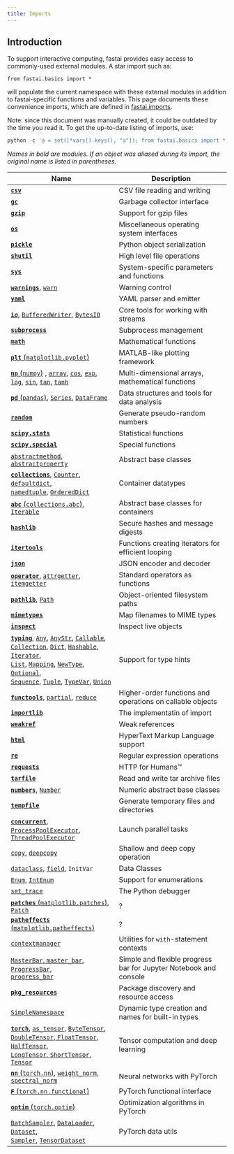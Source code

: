 ```yaml
---
title: Imports
---
```


## Introduction

To support interactive computing, fastai provides easy access to commonly-used external modules. A star import such as:
```
from fastai.basics import *
```
will populate the current namespace with these external modules in addition to fastai-specific functions and variables. This page documents these convenience imports, which are defined in [fastai.imports](https://github.com/fastai/fastai/blob/master/fastai/imports).

Note: since this document was manually created, it could be outdated by the time you read it. To get the up-to-date listing of imports, use:

```python
python -c 'a = set([*vars().keys(), "a"]); from fastai.basics import *; print(*sorted(set(vars().keys())-a), sep="\n")'
```

*Names in bold are modules. If an object was aliased during its import, the original name is listed in parentheses.*

| Name | Description |
|-|-|
| [**`csv`**](https://docs.python.org/3/library/csv.html) | CSV file reading and writing |
| [**`gc`**](https://docs.python.org/3/library/gc.html) | Garbage collector interface |
| [**`gzip`**](https://docs.python.org/3/library/gzip.html) | Support for gzip files |
| [**`os`**](https://docs.python.org/3/library/os.html) | Miscellaneous operating system interfaces |
| [**`pickle`**](https://docs.python.org/3/library/pickle.html) | Python object serialization |
| [**`shutil`**](https://docs.python.org/3/library/shutil.html) | High level file operations |
| [**`sys`**](https://docs.python.org/3/library/sys.html) | System-specific parameters and functions |
| [**`warnings`**](https://docs.python.org/3/library/warnings.html), [`warn`](https://docs.python.org/3/library/warnings.html#warnings.warn) | Warning control |
| [**`yaml`**](https://pyyaml.org/wiki/PyYAMLDocumentation) | YAML parser and emitter |
| [**`io`**](https://docs.python.org/3/library/io.html), [`BufferedWriter`](https://docs.python.org/3/library/io.html#io.BufferedWriter), [`BytesIO`](https://docs.python.org/3/library/io.html#io.BytesIO) | Core tools for working with streams |
| [**`subprocess`**](https://docs.python.org/3/library/subprocess.html) | Subprocess management |
| [**`math`**](https://docs.python.org/3/library/math.html) | Mathematical functions |
| [**`plt`** (`matplotlib.pyplot`)](https://matplotlib.org/api/pyplot_api.html) | MATLAB-like plotting framework |
| [**`np`** (`numpy`)](https://www.numpy.org/devdocs/reference/index.html) , [`array`](https://www.numpy.org/devdocs/reference/generated/numpy.array.html#numpy.array), [`cos`](https://docs.scipy.org/doc/numpy/reference/generated/numpy.cos.html), [`exp`](https://docs.scipy.org/doc/numpy/reference/generated/numpy.exp.html),<br/> [`log`](https://docs.scipy.org/doc/numpy/reference/generated/numpy.log.html), [`sin`](https://docs.scipy.org/doc/numpy/reference/generated/numpy.sin.html), [`tan`](https://docs.scipy.org/doc/numpy/reference/generated/numpy.tan.html), [`tanh`](https://docs.scipy.org/doc/numpy/reference/generated/numpy.tanh.html) | Multi-dimensional arrays, mathematical functions |
| [**`pd`** (`pandas`)](http://pandas.pydata.org/pandas-docs/stable/), [`Series`](http://pandas.pydata.org/pandas-docs/stable/reference/series.html), [`DataFrame`](http://pandas.pydata.org/pandas-docs/stable/reference/frame.html) | Data structures and tools for data analysis |
| [**`random`**](https://docs.python.org/3/library/random.html) | Generate pseudo-random numbers |
| [**`scipy.stats`**](https://docs.scipy.org/doc/scipy/reference/stats.html) | Statistical functions |
| [**`scipy.special`**](https://docs.scipy.org/doc/scipy/reference/special.html) | Special functions |
| [`abstractmethod`](https://docs.python.org/3/library/abc.html#abc.abstractmethod), [`abstractproperty`](https://docs.python.org/3/library/abc.html#abc.abstractproperty) | Abstract base classes |
| [**`collections`**](https://docs.python.org/3/library/collections.html), [`Counter`](https://docs.python.org/3/library/collections.html#collections.Counter), [`defaultdict`](https://docs.python.org/3/library/collections.html#collections.defaultdict), <br/>[`namedtuple`](https://docs.python.org/3/library/collections.html#collections.namedtuple), [`OrderedDict`](https://docs.python.org/3/library/collections.html#collections.OrderedDict) | Container datatypes |
| [**`abc`** (`collections.abc`)](https://docs.python.org/3/library/collections.abc.html#module-collections.abc), [`Iterable`](https://docs.python.org/3/library/collections.abc.html#collections.abc.Iterable) | Abstract base classes for containers |
| [**`hashlib`**](https://docs.python.org/3/library/hashlib.html) | Secure hashes and message digests |
| [**`itertools`**](https://docs.python.org/3/library/itertools.html) | Functions creating iterators for efficient looping |
| [**`json`**](https://docs.python.org/3/library/json.html) | JSON encoder and decoder |
| [**`operator`**](https://docs.python.org/3/library/operator.html), [`attrgetter`](https://docs.python.org/3/library/operator.html#operator.attrgetter), [`itemgetter`](https://docs.python.org/3/library/operator.html#operator.itemgetter) | Standard operators as functions |
| [**`pathlib`**](https://docs.python.org/3/library/pathlib.html), [`Path`](https://docs.python.org/3/library/pathlib.html#pathlib.Path) | Object-oriented filesystem paths |
| [**`mimetypes`**](https://docs.python.org/3/library/mimetypes.html) | Map filenames to MIME types |
| [**`inspect`**](https://docs.python.org/3/library/inspect.html) | Inspect live objects |
| [**`typing`**](https://docs.python.org/3/library/typing.html), [`Any`](https://docs.python.org/3/library/typing.html#typing.Any), [`AnyStr`](https://docs.python.org/3/library/typing.html#typing.AnyStr), [`Callable`](https://docs.python.org/3/library/typing.html#typing.Callable),<br/> [`Collection`](https://docs.python.org/3/library/typing.html#typing.Collection), [`Dict`](https://docs.python.org/3/library/typing.html#typing.Dict), [`Hashable`](https://docs.python.org/3/library/typing.html#typing.Hashable), [`Iterator`](https://docs.python.org/3/library/typing.html#typing.Iterator),<br/> [`List`](https://docs.python.org/3/library/typing.html#typing.List), [`Mapping`](https://docs.python.org/3/library/typing.html#typing.Mapping), [`NewType`](https://docs.python.org/3/library/typing.html#typing.NewType), [`Optional`](https://docs.python.org/3/library/typing.html#typing.Optional),<br/> [`Sequence`](https://docs.python.org/3/library/typing.html#typing.Sequence), [`Tuple`](https://docs.python.org/3/library/typing.html#typing.Tuple), [`TypeVar`](https://docs.python.org/3/library/typing.html#typing.TypeVar), [`Union`](https://docs.python.org/3/library/typing.html#typing.Union) | Support for type hints |
| [**`functools`**](https://docs.python.org/3/library/functools.html), [`partial`](https://docs.python.org/3/library/functools.html#functools.partial), [`reduce`](https://docs.python.org/3/library/functools.html#functools.reduce) | Higher-order functions and operations on callable objects |
| [**`importlib`**](https://docs.python.org/3/library/importlib.html) | The implementatin of import |
| [**`weakref`**](https://docs.python.org/3/library/weakref.html) | Weak references |
| [**`html`**](https://docs.python.org/3/library/html.html) | HyperText Markup Language support |
| [**`re`**](https://docs.python.org/3/library/re.html) | Regular expression operations |
| [**`requests`**](http://docs.python-requests.org/en/master/) | HTTP for Humans&trade; |
| [**`tarfile`**](https://docs.python.org/3/library/tarfile.html) | Read and write tar archive files |
| [**`numbers`**](https://docs.python.org/3/library/numbers.html), [`Number`](https://docs.python.org/3/library/numbers.html#numbers.Number) | Numeric abstract base classes |
| [**`tempfile`**](https://docs.python.org/3/library/tempfile.html) | Generate temporary files and directories |
| [**`concurrent`**](https://docs.python.org/3/library/concurrent.html), [`ProcessPoolExecutor`](https://docs.python.org/3/library/concurrent.futures.html#concurrent.futures.ProcessPoolExecutor),<br/> [`ThreadPoolExecutor`](https://docs.python.org/3/library/concurrent.futures.html#concurrent.futures.ThreadPoolExecutor) | Launch parallel tasks |
| [`copy`](https://docs.python.org/3/library/copy.html#copy.copy), [`deepcopy`](https://docs.python.org/3/library/copy.html#copy.deepcopy) | Shallow and deep copy operation |
| [`dataclass`](https://docs.python.org/3/library/dataclasses.html#dataclasses.dataclass), [`field`](https://docs.python.org/3/library/dataclasses.html#dataclasses.field), `InitVar` | Data Classes |
| [`Enum`](https://docs.python.org/3/library/enum.html#enum.Enum), [`IntEnum`](https://docs.python.org/3/library/enum.html#enum.IntEnum) | Support for enumerations |
| [`set_trace`](https://docs.python.org/3/library/pdb.html#pdb.set_trace) | The Python debugger |
| [**`patches`** (`matplotlib.patches`)](https://matplotlib.org/api/patches_api.html), [`Patch`](https://matplotlib.org/api/_as_gen/matplotlib.patches.Patch.html#matplotlib.patches.Patch) | ? |
| [**`patheffects`** (`matplotlib.patheffects`)](https://matplotlib.org/api/patheffects_api.html) | ? |
| [`contextmanager`](https://docs.python.org/3/library/contextlib.html#contextlib.contextmanager) | Utilities for `with`-statement contexts |
| [`MasterBar`, `master_bar`, `ProgressBar`,<br/> `progress_bar`](https://github.com/fastai/fastprogress) | Simple and flexible progress bar for Jupyter Notebook and console |
| [**`pkg_resources`**](https://setuptools.readthedocs.io/en/latest/pkg_resources.html) | Package discovery and resource access |
| [`SimpleNamespace`](https://docs.python.org/3/library/types.html#types.SimpleNamespace) | Dynamic type creation and names for built-in types |
| [**`torch`**](https://pytorch.org/docs/stable/), [`as_tensor`](https://pytorch.org/docs/stable/torch.html?highlight=as_tensor#torch.as_tensor), [`ByteTensor`](https://pytorch.org/docs/stable/tensors.html#torch.ByteTensor),<br/> [`DoubleTensor`, `FloatTensor`, `HalfTensor`,<br/> `LongTensor`, `ShortTensor`, `Tensor`](https://pytorch.org/docs/stable/tensors.html) | Tensor computation and deep learning |
| [**`nn`** (`torch.nn`)](https://pytorch.org/docs/stable/nn.html), [`weight_norm`](https://pytorch.org/docs/stable/nn.html#torch.nn.utils.weight_norm), [`spectral_norm`](https://pytorch.org/docs/stable/nn.html#torch.nn.utils.spectral_norm) | Neural networks with PyTorch |
| [**`F`** (`torch.nn.functional`)](https://pytorch.org/docs/stable/nn.html#torch-nn-functional) | PyTorch functional interface |
| [**`optim`** (`torch.optim`)](https://pytorch.org/docs/stable/optim.html) | Optimization algorithms in PyTorch |
| [`BatchSampler`](https://pytorch.org/docs/stable/data.html#torch.utils.data.BatchSampler), [`DataLoader`](https://pytorch.org/docs/stable/data.html#torch.utils.data.DataLoader), [`Dataset`](https://pytorch.org/docs/stable/data.html#torch.utils.data.Dataset),<br/> [`Sampler`](https://pytorch.org/docs/stable/data.html#torch.utils.data.Sampler), [`TensorDataset`](https://pytorch.org/docs/stable/data.html#torch.utils.data.TensorDataset) | PyTorch data utils |
